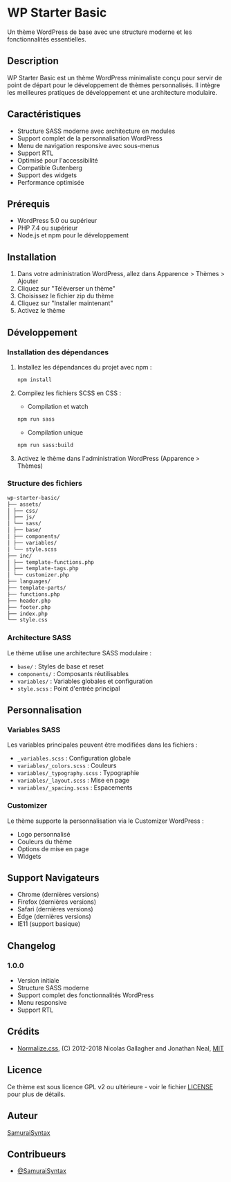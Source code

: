 # WP Starter Basic

Un thème WordPress de base avec une structure moderne et les fonctionnalités essentielles.

## Description

WP Starter Basic est un thème WordPress minimaliste conçu pour servir de point de départ pour le développement de thèmes personnalisés. Il intègre les meilleures pratiques de développement et une architecture modulaire.

## Caractéristiques

- Structure SASS moderne avec architecture en modules
- Support complet de la personnalisation WordPress
- Menu de navigation responsive avec sous-menus
- Support RTL
- Optimisé pour l'accessibilité
- Compatible Gutenberg
- Support des widgets
- Performance optimisée

## Prérequis

- WordPress 5.0 ou supérieur
- PHP 7.4 ou supérieur
- Node.js et npm pour le développement

## Installation

1. Dans votre administration WordPress, allez dans Apparence > Thèmes > Ajouter
2. Cliquez sur "Téléverser un thème"
3. Choisissez le fichier zip du thème
4. Cliquez sur "Installer maintenant"
5. Activez le thème

## Développement

### Installation des dépendances

1. Installez les dépendances du projet avec npm :

   ```bash
   npm install
   ```

2. Compilez les fichiers SCSS en CSS :

   - Compilation et watch

   ```bash
   npm run sass
   ```

   - Compilation unique

   ```bash
   npm run sass:build
   ```

3. Activez le thème dans l'administration WordPress (Apparence > Thèmes)

### Structure des fichiers

```bash
wp-starter-basic/
├── assets/
│ ├── css/
│ ├── js/
│ └── sass/
│ ├── base/
│ ├── components/
│ ├── variables/
│ └── style.scss
├── inc/
│ ├── template-functions.php
│ ├── template-tags.php
│ └── customizer.php
├── languages/
├── template-parts/
├── functions.php
├── header.php
├── footer.php
├── index.php
└── style.css
```

### Architecture SASS

Le thème utilise une architecture SASS modulaire :

- `base/` : Styles de base et reset
- `components/` : Composants réutilisables
- `variables/` : Variables globales et configuration
- `style.scss` : Point d'entrée principal

## Personnalisation

### Variables SASS

Les variables principales peuvent être modifiées dans les fichiers :

- `_variables.scss` : Configuration globale
- `variables/_colors.scss` : Couleurs
- `variables/_typography.scss` : Typographie
- `variables/_layout.scss` : Mise en page
- `variables/_spacing.scss` : Espacements

### Customizer

Le thème supporte la personnalisation via le Customizer WordPress :

- Logo personnalisé
- Couleurs du thème
- Options de mise en page
- Widgets

## Support Navigateurs

- Chrome (dernières versions)
- Firefox (dernières versions)
- Safari (dernières versions)
- Edge (dernières versions)
- IE11 (support basique)

## Changelog

### 1.0.0

- Version initiale
- Structure SASS moderne
- Support complet des fonctionnalités WordPress
- Menu responsive
- Support RTL

## Crédits

- [Normalize.css](https://necolas.github.io/normalize.css/), (C) 2012-2018 Nicolas Gallagher and Jonathan Neal, [MIT](https://opensource.org/licenses/MIT)

## Licence

Ce thème est sous licence GPL v2 ou ultérieure - voir le fichier [LICENSE](LICENSE) pour plus de détails.

## Auteur

[SamuraiSyntax](https://github.com/SamuraiSyntax)

## Contribueurs

- [@SamuraiSyntax](https://github.com/SamuraiSyntax)
